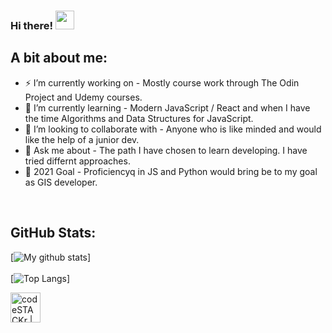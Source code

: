 ### Hi there! <img src="https://media.giphy.com/media/hvRJCLFzcasrR4ia7z/giphy.gif" width="30px">

## A bit about me:
- ⚡ I’m currently working on - Mostly course work through The Odin Project and Udemy courses.
- 🌱 I’m currently learning - Modern JavaScript / React and when I have the time Algorithms and Data Structures for JavaScript. 
- 👯 I’m looking to collaborate with - Anyone who is like minded and would like the help of a junior dev.
- 💬 Ask me about - The path I have chosen to learn developing.  I have tried differnt approaches.
- 🥅 2021 Goal - Proficiencyq in JS and Python would bring be to my goal as GIS developer.
</br>

## GitHub Stats:
[![My github stats](https://github-readme-stats.vercel.app/api?username=ShotRep&theme=blue-green&show_icons=true)]
</br>
</br>
[![Top Langs](https://github-readme-stats.vercel.app/api/top-langs/?username=ShotRep&theme=blue-green&layout=compact)]

[<img align="left" alt="codeSTACKr | LinkedIn" width="48px" src="https://img.icons8.com/color/48/000000/linkedin.png" />][linkedin]
<br />

<!-- This section you create this variables that are used above -->
[website]: https://google.com
[linkedin]: https://www.linkedin.com/in/russell-eskew/

